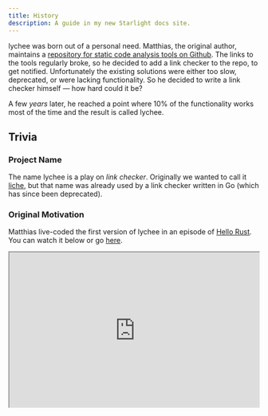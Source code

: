 ```yaml
---
title: History
description: A guide in my new Starlight docs site.
---
```


lychee was born out of a personal need. Matthias, the original author, maintains
a [repository for static code analysis tools on Github](https://github.com/analysis-tools-dev/static-analysis). The links to the
tools regularly broke, so he decided to add a link checker to the repo, to get
notified. Unfortunately the existing solutions were either too slow, deprecated,
or were lacking functionality. So he decided to write a link checker himself
&mdash; how hard could it be?

A few _years_ later, he reached a point where 10% of the functionality works
most of the time and the result is called lychee.

## Trivia

### Project Name

The name lychee is a play on _link checker_. Originally we wanted to call it
[liche](https://github.com/raviqqe/liche), but that name was already used by a
link checker written in Go (which has since been deprecated).

### Original Motivation

Matthias live-coded the first version of lychee in an episode of [Hello Rust](https://hello-rust.show/).
You can watch it below or go [here](https://hello-rust.show/10/).

<div style=" position: relative; padding-bottom: 56.25%; padding-top: 30px; height: 0; overflow: hidden; margin-bottom: 40px;">
<iframe
style="position: absolute; top: 0; left: 0; width: 100%; height: 100%;"
src="https://www.youtube.com/embed/DArJCR0HDL8"
webkitallowfullscreen mozallowfullscreen allowfullscreen>
</iframe>
</div>
